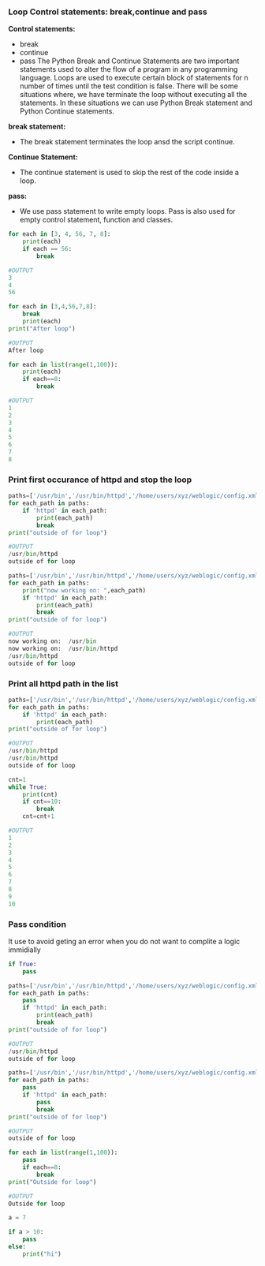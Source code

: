 

### Loop Control statements: break,continue and pass
**Control statements:**
- break
- continue
- pass
The Python Break and Continue Statements are two important statements used to alter the flow of a program in any programming language.
Loops are used to execute certain block of statements for n number of times until the test condition is false. There will be some situations where, we have terminate the loop without executing all the statements. In these situations we can use Python Break statement and Python Continue statements.

**break statement:**
- The break statement terminates the loop ansd the script continue.

**Continue Statement:**
- The continue statement is used to skip the rest of the code inside a loop.

**pass:**
- We use pass statement to write empty loops. Pass is also used for empty control statement, function and classes.

```py
for each in [3, 4, 56, 7, 8]:
    print(each)
    if each == 56:
        break

#OUTPUT
3
4
56
```

```py
for each in [3,4,56,7,8]:
	break
	print(each)
print("After loop")

#OUTPUT
After loop
```

```py
for each in list(range(1,100)):
	print(each)
	if each==8:
		break

#OUTPUT
1
2
3
4
5
6
7
8
```

### Print first occurance of httpd and stop the loop
```py
paths=['/usr/bin','/usr/bin/httpd','/home/users/xyz/weblogic/config.xml','/usr/bin/httpd']
for each_path in paths:
	if 'httpd' in each_path:
		print(each_path)
		break
print("outside of for loop")

#OUTPUT
/usr/bin/httpd
outside of for loop
```

```py
paths=['/usr/bin','/usr/bin/httpd','/home/users/xyz/weblogic/config.xml']
for each_path in paths:
	print("now working on: ",each_path)
	if 'httpd' in each_path:
		print(each_path)
		break
print("outside of for loop")

#OUTPUT
now working on:  /usr/bin
now working on:  /usr/bin/httpd
/usr/bin/httpd
outside of for loop
```

### Print all httpd path in the list
```py
paths=['/usr/bin','/usr/bin/httpd','/home/users/xyz/weblogic/config.xml','/usr/bin/httpd']
for each_path in paths:
	if 'httpd' in each_path:
		print(each_path)
print("outside of for loop")

#OUTPUT
/usr/bin/httpd
/usr/bin/httpd
outside of for loop
```

```py
cnt=1
while True:
	print(cnt)
	if cnt==10:
		break
	cnt=cnt+1

#OUTPUT
1
2
3
4
5
6
7
8
9
10
```

### Pass condition
It use to avoid geting an error when you do not want to complite a logic immidially 

```py
if True:
	pass
```

```py
paths=['/usr/bin','/usr/bin/httpd','/home/users/xyz/weblogic/config.xml']
for each_path in paths:
	pass
	if 'httpd' in each_path:
		print(each_path)
		break
print("outside of for loop")

#OUTPUT
/usr/bin/httpd
outside of for loop
```

```py
paths=['/usr/bin','/usr/bin/httpd','/home/users/xyz/weblogic/config.xml']
for each_path in paths:
	pass
	if 'httpd' in each_path:
		pass
		break
print("outside of for loop")

#OUTPUT
outside of for loop
```

```py
for each in list(range(1,100)):
	pass
	if each==8:
		break
print("Outside for loop")

#OUTPUT
Outside for loop
```

```py
a = 7

if a > 10:
    pass
else:
    print("hi")
```